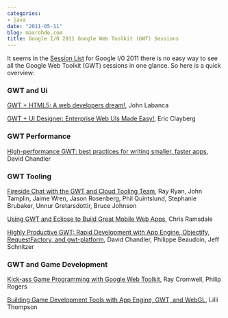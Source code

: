 ```yaml
---
categories:
- java
date: "2011-05-11"
blog: maxrohde.com
title: Google I/O 2011 Google Web Toolkit (GWT) Sessions
---
```


It seems in the [Session List](http://www.google.com/events/io/2011/sessions.html) for Google I/0 2011 there is no easy way to see all the Google Web Toolkit (GWT) sessions in one glance. So here is a quick overview:

### GWT and Ui

[GWT + HTML5: A web developers dream!](http://www.google.com/events/io/2011/sessions/gwt-html5-a-web-developers-dream.html), John Labanca

[GWT + UI Designer: Enterprise Web UIs Made Easy!](http://www.google.com/events/io/2011/sessions/gwt-ui-designer-enterprise-web-uis-made-easy.html), Eric Clayberg

### GWT Performance

[High-performance GWT: best practices for writing smaller, faster apps](http://www.google.com/events/io/2011/sessions/high-performance-gwt-best-practices-for-writing-smaller-faster-apps.html), David Chandler

### GWT Tooling

[Fireside Chat with the GWT and Cloud Tooling Team](http://www.google.com/events/io/2011/sessions/fireside-chat-with-the-gwt-and-cloud-tooling-team.html), Ray Ryan, John Tamplin, Jaime Wren, Jason Rosenberg, Phil Quintslund, Stephanie Brubaker, Unnur Gretarsdottir, Bruce Johnson

[Using GWT and Eclipse to Build Great Mobile Web Apps](http://www.google.com/events/io/2011/sessions/using-gwt-and-eclipse-to-build-great-mobile-web-apps.html), Chris Ramsdale

[Highly Productive GWT: Rapid Development with App Engine, Objectify, RequestFactory, and gwt-platform](http://www.google.com/events/io/2011/sessions/highly-productive-gwt-rapid-development-with-app-engine-objectify-requestfactory-and-gwt-platform.html), David Chandler, Philippe Beaudoin, Jeff Schnitzer

### GWT and Game Development

[Kick-ass Game Programming with Google Web Toolkit,](http://www.google.com/events/io/2011/sessions/kick-ass-game-programming-with-google-web-toolkit.html) Ray Cromwell, Philip Rogers

[Building Game Development Tools with App Engine, GWT, and WebGL](http://www.google.com/events/io/2011/sessions/building-game-development-tools-with-app-engine-gwt-and-webgl.html), Lilli Thompson